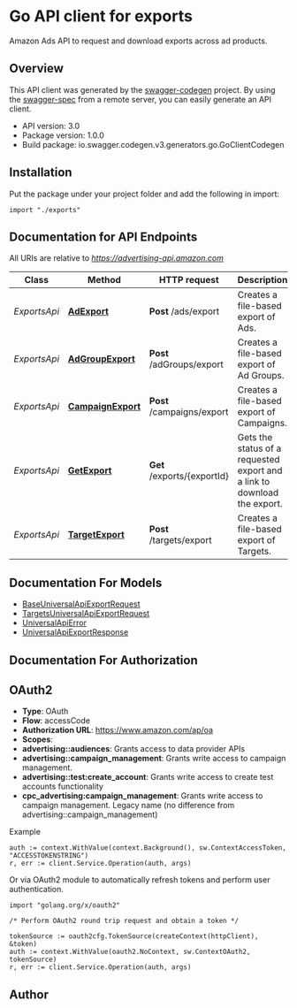 # Go API client for exports

Amazon Ads API to request and download exports across ad products.

## Overview
This API client was generated by the [swagger-codegen](https://github.com/swagger-api/swagger-codegen) project.  By using the [swagger-spec](https://github.com/swagger-api/swagger-spec) from a remote server, you can easily generate an API client.

- API version: 3.0
- Package version: 1.0.0
- Build package: io.swagger.codegen.v3.generators.go.GoClientCodegen

## Installation
Put the package under your project folder and add the following in import:
```golang
import "./exports"
```

## Documentation for API Endpoints

All URIs are relative to *https://advertising-api.amazon.com*

Class | Method | HTTP request | Description
------------ | ------------- | ------------- | -------------
*ExportsApi* | [**AdExport**](docs/ExportsApi.md#adexport) | **Post** /ads/export | Creates a file-based export of Ads.
*ExportsApi* | [**AdGroupExport**](docs/ExportsApi.md#adgroupexport) | **Post** /adGroups/export | Creates a file-based export of Ad Groups.
*ExportsApi* | [**CampaignExport**](docs/ExportsApi.md#campaignexport) | **Post** /campaigns/export | Creates a file-based export of Campaigns.
*ExportsApi* | [**GetExport**](docs/ExportsApi.md#getexport) | **Get** /exports/{exportId} | Gets the status of a requested export and a link to download the export.
*ExportsApi* | [**TargetExport**](docs/ExportsApi.md#targetexport) | **Post** /targets/export | Creates a file-based export of Targets.

## Documentation For Models

 - [BaseUniversalApiExportRequest](docs/BaseUniversalApiExportRequest.md)
 - [TargetsUniversalApiExportRequest](docs/TargetsUniversalApiExportRequest.md)
 - [UniversalApiError](docs/UniversalApiError.md)
 - [UniversalApiExportResponse](docs/UniversalApiExportResponse.md)

## Documentation For Authorization

## OAuth2
- **Type**: OAuth
- **Flow**: accessCode
- **Authorization URL**: https://www.amazon.com/ap/oa
- **Scopes**: 
 - **advertising::audiences**: Grants access to data provider APIs
 - **advertising::campaign_management**: Grants write access to campaign management.
 - **advertising::test:create_account**: Grants write access to create test accounts functionality
 - **cpc_advertising:campaign_management**: Grants write access to campaign management. Legacy name (no difference from advertising::campaign_management)

Example
```golang
auth := context.WithValue(context.Background(), sw.ContextAccessToken, "ACCESSTOKENSTRING")
r, err := client.Service.Operation(auth, args)
```

Or via OAuth2 module to automatically refresh tokens and perform user authentication.
```golang
import "golang.org/x/oauth2"

/* Perform OAuth2 round trip request and obtain a token */

tokenSource := oauth2cfg.TokenSource(createContext(httpClient), &token)
auth := context.WithValue(oauth2.NoContext, sw.ContextOAuth2, tokenSource)
r, err := client.Service.Operation(auth, args)
```

## Author


